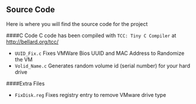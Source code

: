 ## Source Code

Here is where you will find the source code for the project<br>


####C Code
C code has been compiled with `TCC: Tiny C Compiler` at http://bellard.org/tcc/

-  `UUID_Fix.c` Fixes VMWare Bios UUID and MAC Address to Randomize the VM 
-  `Volid_Name.c` Generates random volume id (serial number) for your hard drive
  

####Extra Files
- `FixDisk.reg` Fixes registry entry to remove VMware drive type
